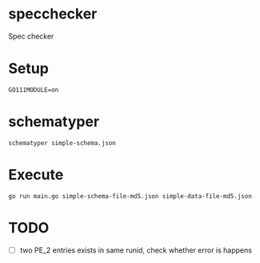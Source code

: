 # specchecker

Spec checker

# Setup

```
GO111MODULE=on
```

# schematyper

```
schematyper simple-schema.json
```

# Execute

```
go run main.go simple-schema-file-md5.json simple-data-file-md5.json
```

# TODO

- [ ] two PE_2 entries exists in same runid, check whether error is happens